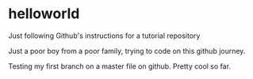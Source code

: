 # helloworld
Just following Github's instructions for a tutorial repository 

Just a poor boy from a poor family, trying to code on this github journey.

Testing my first branch on a master file on github. Pretty cool so far.
